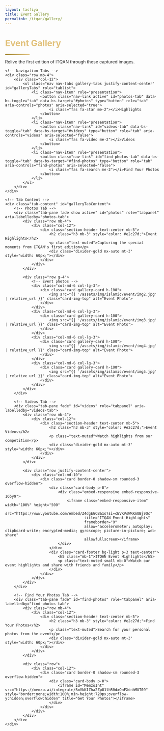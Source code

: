 ```yaml
---
layout: tasfiya
title: Event Gallery
permalink: /itqan/gallery/
---
```


<div class="container py-5">
    <div class="row mb-5">
        <div class="col-12 text-center">
            <h1 class="display-4 fw-bold mb-3" style="color: #e2c27d;">Event Gallery</h1>
            <div class="divider-gold mx-auto mb-4"></div>
            <p class="lead">Relive the first edition of ITQAN through these captured images.</p>
        </div>
    </div>

    <!-- Navigation Tabs -->
    <div class="row mb-4">
        <div class="col-12">
            <ul class="nav nav-tabs gallery-tabs justify-content-center" id="galleryTabs" role="tablist">
                <li class="nav-item" role="presentation">
                    <button class="nav-link active" id="photos-tab" data-bs-toggle="tab" data-bs-target="#photos" type="button" role="tab" aria-controls="photos" aria-selected="true">
                        <i class="fas fa-star me-2"></i>Highlights
                    </button>
                </li>
                <li class="nav-item" role="presentation">
                    <button class="nav-link" id="videos-tab" data-bs-toggle="tab" data-bs-target="#videos" type="button" role="tab" aria-controls="videos" aria-selected="false">
                        <i class="fas fa-video me-2"></i>Videos
                    </button>
                </li>
                <li class="nav-item" role="presentation">
                    <button class="nav-link" id="find-photos-tab" data-bs-toggle="tab" data-bs-target="#find-photos" type="button" role="tab" aria-controls="find-photos" aria-selected="false">
                        <i class="fas fa-search me-2"></i>Find Your Photos
                    </button>
                </li>
            </ul>
        </div>
    </div>

    <!-- Tab Content -->
    <div class="tab-content" id="galleryTabContent">
        <!-- Photos Tab -->
        <div class="tab-pane fade show active" id="photos" role="tabpanel" aria-labelledby="photos-tab">
            <div class="row mb-4">
                <div class="col-12">
                    <div class="section-header text-center mb-5">
                        <h2 class="h3 mb-3" style="color: #e2c27d;">Event Highlights</h2>
                        <p class="text-muted">Capturing the special moments from ITQAN's first edition</p>
                        <div class="divider-gold mx-auto mt-3" style="width: 60px;"></div>
                    </div>
                </div>
            </div>
            
            <div class="row g-4">
                <!-- Event photos -->
                <div class="col-md-6 col-lg-3">
                    <div class="card gallery-card h-100">
                        <img src="{{ '/assets/img/islamic/event/img2.jpg' | relative_url }}" class="card-img-top" alt="Event Photo">
                    </div>
                </div>
                <div class="col-md-6 col-lg-3">
                    <div class="card gallery-card h-100">
                        <img src="{{ '/assets/img/islamic/event/img3.jpg' | relative_url }}" class="card-img-top" alt="Event Photo">
                    </div>
                </div>
                <div class="col-md-6 col-lg-3">
                    <div class="card gallery-card h-100">
                        <img src="{{ '/assets/img/islamic/event/img4.jpg' | relative_url }}" class="card-img-top" alt="Event Photo">
                    </div>
                </div>
                <div class="col-md-6 col-lg-3">
                    <div class="card gallery-card h-100">
                        <img src="{{ '/assets/img/islamic/event/img5.jpg' | relative_url }}" class="card-img-top" alt="Event Photo">
                    </div>
                </div>
            </div>
        </div>

        <!-- Videos Tab -->
        <div class="tab-pane fade" id="videos" role="tabpanel" aria-labelledby="videos-tab">
            <div class="row mb-4">
                <div class="col-12">
                    <div class="section-header text-center mb-5">
                        <h2 class="h3 mb-3" style="color: #e2c27d;">Event Videos</h2>
                        <p class="text-muted">Watch highlights from our competition</p>
                        <div class="divider-gold mx-auto mt-3" style="width: 60px;"></div>
                    </div>
                </div>
            </div>
            
            <div class="row justify-content-center">
                <div class="col-md-10">
                    <div class="card border-0 shadow-sm rounded-3 overflow-hidden">
                        <div class="card-body p-0">
                            <div class="embed-responsive embed-responsive-16by9">
                                <iframe class="embed-responsive-item" width="100%" height="500" 
                                        src="https://www.youtube.com/embed/Z4dgEGCBa1o?si=cEVKVsWKKmUBj9Qc" 
                                        title="ITQAN Event Highlights" 
                                        frameborder="0" 
                                        allow="accelerometer; autoplay; clipboard-write; encrypted-media; gyroscope; picture-in-picture; web-share" 
                                        allowfullscreen></iframe>
                            </div>
                        </div>
                        <div class="card-footer bg-light p-3 text-center">
                            <h5 class="mb-1">ITQAN Event Highlights</h5>
                            <p class="text-muted small mb-0">Watch our event highlights and share with friends and family</p>
                        </div>
                    </div>
                </div>
            </div>
        </div>

        <!-- Find Your Photos Tab -->
        <div class="tab-pane fade" id="find-photos" role="tabpanel" aria-labelledby="find-photos-tab">
            <div class="row mb-4">
                <div class="col-12">
                    <div class="section-header text-center mb-5">
                        <h2 class="h3 mb-3" style="color: #e2c27d;">Find Your Photos</h2>
                        <p class="text-muted">Search for your personal photos from the event</p>
                        <div class="divider-gold mx-auto mt-3" style="width: 60px;"></div>
                    </div>
                </div>
            </div>
            
            <div class="row">
                <div class="col-12">
                    <div class="card border-0 shadow-sm rounded-3 overflow-hidden">
                        <div class="card-body p-0">
                            <iframe id="MemzoInt" src="https://memzo.ai/integrate/SmVkK1Zha2ZpU1lhR0dxQnFXdnhMUT09" style="border:none;width:100%;min-height:720px;overflow-y:hidden;overflow:hidden" title="Get Your Photos"></iframe>
                        </div>
                    </div>
                </div>
            </div>
        </div>
    </div>
</div>

<style>
    .divider-gold {
        height: 3px;
        width: 80px;
        background: linear-gradient(45deg, #957718, #e2c27d);
        border-radius: 3px;
    }
    
    .gallery-card {
        transition: all 0.3s ease;
        border: none;
        border-radius: 12px;
        overflow: hidden;
        box-shadow: 0 5px 15px rgba(0, 0, 0, 0.1);
        background: transparent;
    }
    
    .gallery-card:hover {
        transform: translateY(-5px);
        box-shadow: 0 10px 25px rgba(0, 0, 0, 0.15);
    }
    
    .gallery-card img {
        height: 240px;
        width: 100%;
        object-fit: cover;
        transition: all 0.5s ease;
        border-radius: 12px;
    }
    
    .gallery-card:hover img {
        transform: scale(1.05);
    }
    
    .video-placeholder {
        background: rgba(7, 0, 44, 0.1);
        border-radius: 16px;
        padding: 3rem;
        display: inline-block;
    }
    
    /* Gallery Tabs Styling */
    .gallery-tabs {
        border-bottom: 1px solid rgba(226, 194, 125, 0.2);
        margin-bottom: 2rem;
    }
    
    .gallery-tabs .nav-link {
        color: #6c757d;
        border: none;
        padding: 1rem 1.5rem;
        font-weight: 500;
        border-bottom: 3px solid transparent;
        background: transparent;
        transition: all 0.3s ease;
    }
    
    .gallery-tabs .nav-link:hover {
        color: #e2c27d;
        border-color: rgba(226, 194, 125, 0.3);
    }
    
    .gallery-tabs .nav-link.active {
        color: #e2c27d;
        background: transparent;
        border-color: #e2c27d;
    }
    
    .gallery-tabs .nav-link i {
        color: #e2c27d;
    }
    
    .section-header {
        position: relative;
    }
    
    /* Responsive adjustments */
    @media (max-width: 768px) {
        .gallery-card img {
            height: 200px;
        }
        
        .gallery-tabs .nav-link {
            padding: 0.75rem 1rem;
            font-size: 0.9rem;
        }
    }
    
    /* RTL Support */
    [dir="rtl"] .gallery-tabs .nav-link i {
        margin-right: 0;
        margin-left: 0.5rem;
    }
</style>

<script>
    // Initialize Bootstrap tabs
    document.addEventListener('DOMContentLoaded', function() {
        var triggerTabList = [].slice.call(document.querySelectorAll('#galleryTabs button'))
        triggerTabList.forEach(function(triggerEl) {
            var tabTrigger = new bootstrap.Tab(triggerEl)
            triggerEl.addEventListener('click', function(event) {
                event.preventDefault()
                tabTrigger.show()
            })
        })
    });
</script> 